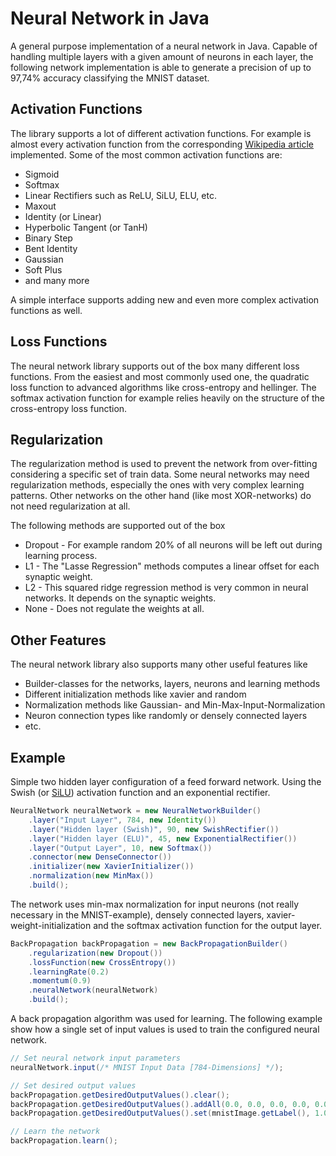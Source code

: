 # Neural Network in Java
A general purpose implementation of a neural network in Java. Capable of handling multiple layers with a given amount of neurons in each layer, the following network implementation is able to generate a precision of up to 97,74% accuracy classifying the MNIST dataset.

## Activation Functions
The library supports a lot of different activation functions. For example is almost every activation function from the corresponding [Wikipedia article](https://en.wikipedia.org/wiki/Activation_function) implemented. Some of the most common activation functions are:

* Sigmoid
* Softmax
* Linear Rectifiers such as ReLU, SiLU, ELU, etc.
* Maxout
* Identity (or Linear)
* Hyperbolic Tangent (or TanH)
* Binary Step
* Bent Identity
* Gaussian
* Soft Plus
* and many more

A simple interface supports adding new and even more complex activation functions as well.


## Loss Functions
The neural network library supports out of the box many different loss functions. From the easiest and most commonly used one, the quadratic loss function to advanced algorithms like cross-entropy and hellinger. The softmax activation function for example relies heavily on the structure of the cross-entropy loss function.

## Regularization
The regularization method is used to prevent the network from over-fitting considering a specific set of train data. Some neural networks may need regularization methods, especially the ones with very complex learning patterns. Other networks on the other hand (like most XOR-networks) do not need regularization at all.

The following methods are supported out of the box
* Dropout - For example random 20% of all neurons will be left out during learning process.
* L1 - The "Lasse Regression" methods computes a linear offset for each synaptic weight.
* L2 - This squared ridge regression method is very common in neural networks. It depends on the synaptic weights.
* None - Does not regulate the weights at all.

## Other Features
The neural network library also supports many other useful features like
* Builder-classes for the networks, layers, neurons and learning methods
* Different initialization methods like xavier and random
* Normalization methods like Gaussian- and Min-Max-Input-Normalization
* Neuron connection types like randomly or densely connected layers
* etc.

## Example

Simple two hidden layer configuration of a feed forward network. Using the Swish (or [SiLU](https://arxiv.org/pdf/1702.03118.pdf)) activation function and an exponential rectifier.
```Java
NeuralNetwork neuralNetwork = new NeuralNetworkBuilder()
	.layer("Input Layer", 784, new Identity())
	.layer("Hidden layer (Swish)", 90, new SwishRectifier())
	.layer("Hidden layer (ELU)", 45, new ExponentialRectifier())
	.layer("Output Layer", 10, new Softmax())
	.connector(new DenseConnector())
	.initializer(new XavierInitializer())
	.normalization(new MinMax())
	.build();
```
The network uses min-max normalization for input neurons (not really necessary in the MNIST-example), densely connected layers, xavier-weight-initialization and the softmax activation function for the output layer.
```Java
BackPropagation backPropagation = new BackPropagationBuilder()
	.regularization(new Dropout())
	.lossFunction(new CrossEntropy())
	.learningRate(0.2)
	.momentum(0.9)
	.neuralNetwork(neuralNetwork)
	.build();
```
A back propagation algorithm was used for learning. The following example show how a single set of input values is used to train the configured neural network.
```Java
// Set neural network input parameters
neuralNetwork.input(/* MNIST Input Data [784-Dimensions] */);

// Set desired output values
backPropagation.getDesiredOutputValues().clear();
backPropagation.getDesiredOutputValues().addAll(0.0, 0.0, 0.0, 0.0, 0.0, 0.0, 0.0, 0.0, 0.0, 0.0);
backPropagation.getDesiredOutputValues().set(mnistImage.getLabel(), 1.0);

// Learn the network
backPropagation.learn();
```
